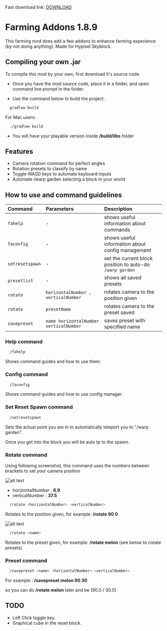 
Fast download link: [DOWNLOAD](https://cdn.discordapp.com/attachments/336669898451451904/1196876604522111027/FarmingAddons-1.4_Release.jar)

# Farming Addons 1.8.9

This farming mod does add a few addons to enhance farming experience (by not doing anything). Made for Hypixel Skyblock.

## Compiling your own .jar

To compile this mod by your own, first download it's source code.

- Once you have the mod source code, place it in a folder, and open command line prompt in the folder.

- Use the command below to build the project:
```bash
  gradlew build
```

For Mac users:

```bash
  ./gradlew build
```

- You will have your playable version inside **/build/libs** folder

## Features

- Camera rotation command for perfect angles
- Rotation presets to classify by name
- Toggle WASD keys to automate keyboard inputs
- Automate /warp garden selecting a block in your world

## How to use and command guidelines

| Command   | Parameters| Description                |
| :-------- | :------- | :------------------------- |
| `fahelp` | - | shows useful information about commands |
| `faconfig` | - | shows useful information about config management |
| `setresetspawn` | - | set the current block position to auto-do `/warp garden` |
| `presetlist` | - | shows all saved presets |
| `rotate` | `horizontalNumber , verticalNumber` | rotates camera to the position given |
| `rotate` | `presetName` | rotates camera to the preset saved |
| `savepreset` | `name horizontalNumber verticalNumber` | saves preset with specified name |

### Help command

```bash
  /fahelp
```

Shows command guides and how to use them.

### Config command

```bash
  /faconfig
```

Shows command guides and how to use config manager.

### Set Reset Spawn command

```bash
  /setresetspawn
```

Sets the actual point you are in to automatically teleport you to "/warp garden".

Once you get into the block you will be auto tp to the spawn.

### Rotate command

Using following screenshot, this command uses the numbers between brackets to set your camera position

![alt text](https://i.imgur.com/r17bZCZ.png)

- horizontalNumber : **6.9**
- verticalNumber : **37.5**

```bash
  /rotate <horizontalNumber> <verticalNumber>
```

Rotates to the position given, for example: **/rotate 90 0**

![alt text](https://i.imgur.com/tVX1Xr6.png)

```bash
  /rotate <name>
```
Rotates to the preset given, for example: **/rotate melon**
(see below to create presets)

### Preset command

```bash
  /savepreset <name> <horizontalNumber> <verticalNumber>
```

For example : **/savepreset melon 90 30**

so you can do **/rotate melon** later and be (90.0 / 30.0) 

## TODO

- Left Click toggle key.
- Graphical cube in the reset block.